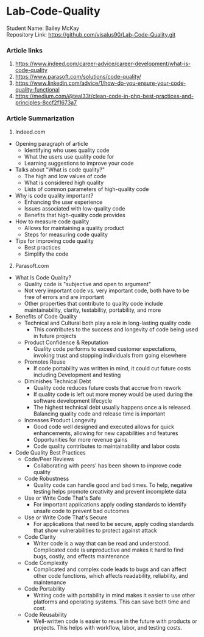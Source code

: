 # Lab-Code-Quality
Student Name: Bailey McKay  <br>
Repository Link: https://github.com/visalus90/Lab-Code-Quality.git  <br>
### Article links
1. https://www.indeed.com/career-advice/career-development/what-is-code-quality
2. https://www.parasoft.com/solutions/code-quality/
3. https://www.linkedin.com/advice/1/how-do-you-ensure-your-code-quality-functional
4. https://medium.com/@teal33t/clean-code-in-php-best-practices-and-principles-8ccf2f1673a7 
### Article Summarization 
1. Indeed.com
- Opening paragraph of article
    - Identifying who uses quality code
    - What the users use quality code for
    - Learning suggestions to improve your code
- Talks about "What is code quality?"
    - The high and low values of code
    - What is considered high quality
    - Lists of common parameters of high-quality code
- Why is code quality important?
    - Enhancing the user experience
    - Issues associated with low-quality code
    - Benefits that high-quality code provides
- How to measure code quality
    - Allows for maintaining a quality product
    - Steps for measuring code quality
- Tips for improving code quality
    - Best practices
    - Simplify the code
2. Parasoft.com
- What Is Code Quality?
    - Quality code is "subjective and open to argument"
    - Not very important code vs. very important code, both have to be free of errors and are important
    - Other properties that contribute to quality code include maintainability, clarity, testability, portability, and more
- Benefits of Code Quality
    - Technical and Cultural both play a role in long-lasting quality code
        - This contributes to the success and longevity of code being used in future projects
    -  Product Confidence & Reputation
        - Quality code performs to exceed customer expectations, invoking trust and stopping individuals from going elsewhere
    - Promotes Reuse
        - If code portability was written in mind, it could cut future costs including Development and testing
    - Diminishes Technical Debt
        - Quality code reduces future costs that accrue from rework 
        - If quality code is left out more money would be used during the software development lifecycle
        - The highest technical debt usually happens once a is released. Balancing quality code and release time is important
    - Increases Product Longevity
        - Good code well designed and executed allows for quick enhancements, allowing for new capabilities and features
        - Opportunities for more revenue gains
        - Code quality contributes to maintainability and labor costs
- Code Quality Best Practices
    - Code/Peer Reviews
        - Collaborating with peers' has been shown to improve code quality
    - Code Robustness
        - Quality code can handle good and bad times. To help, negative testing helps promote creativity and prevent incomplete data
    - Use or Write Code That's Safe
        - For important applications apply coding standards to identify unsafe code to prevent bad outcomes
    - Use or Write Code That's Secure
        - For applications that need to be secure, apply coding standards that show vulnerabilities to protect against attack
    - Code Clarity
        - Writer code is a way that can be read and understood. Complicated code is unproductive and makes it hard to find bugs, costly, and effects maintenance
    - Code Complexity
        - Complicated and complex code leads to bugs and can affect other code functions, which affects readability, reliability, and maintenance
    - Code Portability
        - Writing code with portability in mind makes it easier to use other platforms and operating systems. This can save both time and cost.
    - Code Reusability
        - Well-written code is easier to reuse in the future with products or projects. This helps with workflow, labor, and testing costs.
